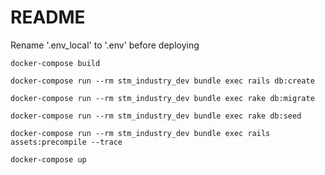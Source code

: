 # README
Rename '.env_local' to '.env' before deploying

`docker-compose build`

`docker-compose run --rm stm_industry_dev bundle exec rails db:create`

`docker-compose run --rm stm_industry_dev bundle exec rake db:migrate`

`docker-compose run --rm stm_industry_dev bundle exec rake db:seed`

`docker-compose run --rm stm_industry_dev bundle exec rails assets:precompile --trace`

`docker-compose up`

